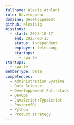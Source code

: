 ```yaml
---
fullname: Alexis Athlani
role: Développeur
domaine: Développement
github: alexisig
missions:
  - start: 2023-10-17
    end: 2025-03-15
    status: independent
    employer: telescoop
    startups:
      - sparte
startups:
  - sparte
memberType: beta
competences:
  - Administration Système
  - Data Science
  - Développement Full-stack
  - DevOps
  - JavaScript/TypeScript
  - PostgreSQL
  - Python
  - Product strategy
---
```

